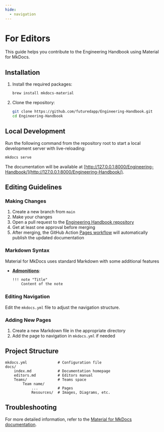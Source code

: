 ```yaml
---
hide:
  - navigation
---
```


# For Editors

This guide helps you contribute to the Engineering Handbook using Material for MkDocs.

## Installation

1. Install the required packages:
   ```bash
   brew install mkdocs-material
   ```

2. Clone the repository:
   ```bash
   git clone https://github.com/futuredapp/Engineering-Handbook.git
   cd Engineering-Handbook
   ```

## Local Development

Run the following command from the repository root to start a local development server with live-reloading:

```bash
mkdocs serve
```

The documentation will be available at [http://127.0.0.1:8000/Engineering-Handbook/](http://127.0.0.1:8000/Engineering-Handbook/).

## Editing Guidelines

### Making Changes

1. Create a new branch from `main`
2. Make your changes
3. Open a pull request to the [Engineering Handbook repository](https://github.com/futuredapp/Engineering-Handbook)
4. Get at least one approval before merging
5. After merging, the GitHub Action [Pages workflow](https://github.com/futuredapp/Engineering-Handbook/blob/main/.github/workflows/pages.yml) will automatically publish the updated documentation

### Markdown Syntax

Material for MkDocs uses standard Markdown with some additional features

- [**Admonitions**](https://squidfunk.github.io/mkdocs-material/reference/admonitions/):
  ```markdown
  !!! note "Title"
      Content of the note
  ```

### Editing Navigation

Edit the `mkdocs.yml` file to adjust the navigation structure.

### Adding New Pages

1. Create a new Markdown file in the appropriate directory
2. Add the page to navigation in `mkdocs.yml` if needed

## Project Structure

```
mkdocs.yml              # Configuration file
docs/
    index.md            # Documentation homepage
    editors.md          # Editors manual
    Teams/              # Teams space
        Team name/
            ...         # Pages
            Resources/  # Images, Diagrams, etc.
```


## Troubleshooting

For more detailed information, refer to the [Material for MkDocs documentation](https://squidfunk.github.io/mkdocs-material/getting-started/).
